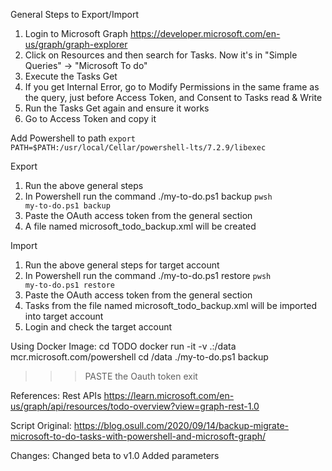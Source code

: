 General Steps to Export/Import

1. Login to Microsoft Graph https://developer.microsoft.com/en-us/graph/graph-explorer
2. Click on Resources and then search for Tasks. Now it's in "Simple Queries" -> "Microsoft To do"
3. Execute the Tasks Get
4. If you get Internal Error, go to Modify Permissions in the same frame as the query, just before Access Token, and Consent to Tasks read & Write
5. Run the Tasks Get again and ensure it works
6. Go to Access Token and copy it


Add Powershell to path
<code>export PATH=$PATH:/usr/local/Cellar/powershell-lts/7.2.9/libexec</code>


Export
1. Run the above general steps
2. In Powershell run the command ./my-to-do.ps1 backup
   <code>pwsh my-to-do.ps1 backup</code>
4. Paste the OAuth access token from the general section
5. A file named microsoft_todo_backup.xml will be created

Import

1. Run the above general steps for target account
2. In Powershell run the command ./my-to-do.ps1 restore
<code>pwsh my-to-do.ps1 restore</code>
4. Paste the OAuth access token from the general section
5. Tasks from the file named microsoft_todo_backup.xml will be imported into target account
6. Login and check the target account


Using Docker Image:
cd TODO
docker run -it -v .:/data mcr.microsoft.com/powershell 
cd /data
./my-to-do.ps1 backup
>>>PASTE the Oauth token
exit


References:
Rest APIs
https://learn.microsoft.com/en-us/graph/api/resources/todo-overview?view=graph-rest-1.0

Script Original:
https://blog.osull.com/2020/09/14/backup-migrate-microsoft-to-do-tasks-with-powershell-and-microsoft-graph/

Changes:
Changed beta to v1.0
Added parameters
